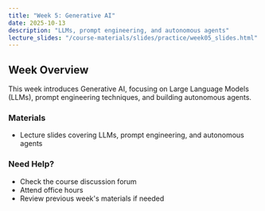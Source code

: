 ```yaml
---
title: "Week 5: Generative AI"
date: 2025-10-13
description: "LLMs, prompt engineering, and autonomous agents"
lecture_slides: "/course-materials/slides/practice/week05_slides.html"
---
```


## Week Overview

This week introduces Generative AI, focusing on Large Language Models (LLMs), prompt engineering techniques, and building autonomous agents.

### Materials

- Lecture slides covering LLMs, prompt engineering, and autonomous agents

### Need Help?

- Check the course discussion forum
- Attend office hours
- Review previous week's materials if needed

